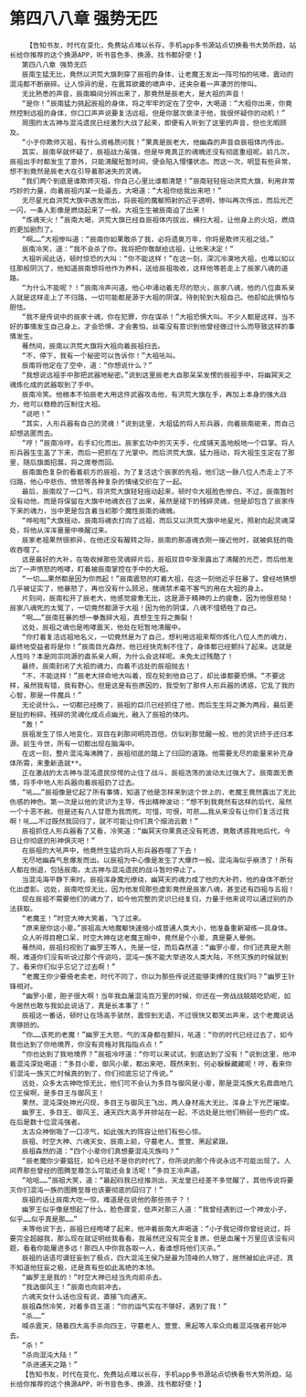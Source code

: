 # 第四八八章 强势无匹
        【告知书友，时代在变化，免费站点难以长存，手机app多书源站点切换看书大势所趋，站长给你推荐的这个换源APP，听书音色多、换源、找书都好使！】
       第四八八章 强势无匹
       辰南生猛无比，竟然以洪荒大旗刺穿了辰祖的身体，让老魔王发出一阵可怕的吼啸，震动的混沌都不断崩碎。让人惊异的是，在震耳欲聋的啸声中，还夹杂着一声凄厉的惨叫。
       无比熟悉的声音，辰南瞬间分辨出来了，那竟然是辰老大，是大祖的声音！
       “是你！”辰南猛力挑起辰祖的身体，将之牢牢的定在了空中，大喝道：“大祖你出来，你竟然控制远祖的身体，你口口声声说要复活远祖，但是你屡次亵渎于他，我很怀疑你的动机！”
       周围的太古神与混沌遗民已经激烈大战了起来，即便有人听到了这里的声音，但也无暇顾及。
       “小子你欺师灭祖，有什么资格质问我！”果真是辰老大，他幽森的声音自辰祖体内传出。
       其实，辰南早就怀疑了，辰祖战力虽强，但是毕竟真正的魂魄还没有彻底重组呢。前几次，辰祖出手时都发生了意外，只能清醒短暂时间，便会陷入懵懂状态。而这一次，明显有些异常，想不到竟然是辰老大在引导着那迷失的灵魂。
       “我们两个到底是谁欺师灭祖，你自己心里比谁都清楚！”辰南轻轻摇动洪荒大旗，利用非常巧妙的力量，向着辰祖内某一处逼去，大喝道：“大祖你给我出来吧！”
       无尽星光自洪荒大旗中透发而出，将辰祖的魔躯照射的近乎透明，惨叫再次传出，而后光芒一闪，一条人影像是燃烧起来了一般。大祖生生被辰南迫了出来！
       “炼魂天火！”辰南大喝，洪荒大旗已经自辰祖体内拔出，横扫大祖，让他身上的火焰，燃烧的更加剧烈了。
       “啊……”大祖惨叫道：“辰南你如果敢杀了我，必将遗臭万年，你将是欺师灭祖之徒。”
       辰南冷笑，道：“我不会杀了你。我将把你敬献给远祖，让他来决定！”
       大祖听闻此话，顿时惊恐的大叫：“你不能这样！”在这一刻，深沉冷漠地大祖，也难以如以往那般阴沉了，他知道辰南想将他作为养料，送给辰祖吸收，这样他等若走上了辰家八魂的道路。
       “为什么不能呢？！”辰南冷声问道。他心中涌动着无尽的怒火，辰家八魂，他的八位直系亲人就是这样走上了不归路，一切可能都是源于大祖的阴谋，待到轮到大祖自己。他却如此惧怕与胆怯。
       “我不是传说中的辰家十魂，你在犯罪，你在谋杀！”大祖恐惧大叫。不少人都是这样，当不好的事情发生自己身上。才会恐惧，才会害怕，丝毫没有意识到他曾经做过什么而导致这样的事情发生。
       蓦然间，辰南以洪荒大旗将大祖向着辰祖扫去。
       “不，停下，我有一个秘密可以告诉你！”大祖吼叫。
       辰南将他定在了空中，道：“你想说什么？”
       “我想说远祖手中那把武器地秘密。”说到这里辰老大自那呆呆发愣的辰祖手中，将幽冥天之魂炼化成的武器取到了手中。
       辰南冷笑。他根本不怕辰老大用这件武器攻击他，有洪荒大旗在手，再加上本身的强大战力，他可以稳稳的压制住大祖。
       “说吧！”
       “其实，人形兵器有自己的灵魂！”说到这里，大祖猛的将人形兵器，向着辰南砸来，而自己却想逃匿而去。
       “哼！”辰南冷哼。右手幻化而出。辰家玄功中的灭天手，化成铺天盖地般地一个巨掌。将人形兵器生生盖了下来，而后一把抓在了光掌中。而后洪荒大旗，猛力摇动，将大祖生生定在了那里，随后旗面招展，将之席卷而回。
       辰南面色复杂的看着前方的辰祖，为了复活这个辰家的先祖，他们这一脉八位人杰走上了不归路，他心中悲伤、愤怒等各种复杂的情绪交织在了一起。
       最后，辰南叹了一口气，将洪荒大旗轻轻摇动起来，顿时令大祖脸色惨白。不过，辰南暂时没有动他，而是将保留在大旗中地魂衣召了出来，虽然是褪下的残碎灵魂，但是却包含了辰家传下来的魂力，当中更是包含着当初那个魔性辰南的魂魄。
       “哗啦啦”大旗摇动，辰南将魂衣打向了远祖，而后又以洪荒大旗中地星光，照射向起灵魂深处，将他从浑浑噩噩中唤醒过来。
       辰家老祖果然很邪异，在他还没有醒转之际，辰南的那道魂衣刚一接近他时，就被疯狂的吸收吞噬了。
       这是最好的大补，在吸收掉那些灵魂碎片后，辰祖双目中渐渐露出了清醒的光芒，而后他发出了一声愤怒的咆哮，盯着被辰南掌控在手中的大祖。
       “一切……果然都是因为你而起！”辰南震怒的盯着大祖，在这一刻他近乎狂暴了。曾经地猜想几乎被证实了，他暴怒了，再也没有什么顾忌，搜魂禁术毫不客气的用在大祖的身上。
       片刻间，辰南松开了辰老大，他感觉疲惫无比，这是源于精神的上的疲惫，因为他很悲恸！辰家八魂死的太冤了，一切竟然都源于大祖！因为他的阴谋，八魂不惜牺牲了自己。
       “啊……”辰南狂暴的想一拳轰碎大祖，真想生生将之撕裂！
       远处，辰祖之魂也是咆哮震天，他处在短暂地清醒中。
       “你打着复活远祖地名义，一切竟然是为了自己，想利用远祖来帮你炼化八位人杰的魂力，最终地受益者将是你！”辰南目光森然，他已经快克制不住了，身体都已经颤抖了起来。这就是人性吗？本是同宗同源的直系亲人啊，为什么会这样呢。未免太过残酷了！
       最终，辰南封闭了大祖的魂力，向着不远处的辰祖抛去！
       “不，不能这样！”辰老大拼命地大叫着，现在轮到他自己了，却比谁都要恐惧。“不要这样，虽然我有错，我有野心。但是这是有些原因的，我受到了那件人形兵器的诱惑，它乱了我的心智，那是一件魔兵！”
       无论说什么，一切都已经晚了，辰祖的巨爪已经抓住了他，而后生生将之撕为两段，最后更是扯的粉碎。残碎的灵魂化成点点幽光，融入了辰祖的体内。
       “轰！”
       辰祖发生了惊人地变化，双目在刹那间明亮百倍，仿似刹那觉醒一般，他的灵识终于还归本源。前生今世，所有一切都出现在脑海中。
       在这一刻，整片混沌海沸腾了，辰祖彻底的踏上了归回的道路。他需要无尽的能量来补充身体所需，来重新造就**。
       正在激战的太古神与混沌遗民惊愕的止住了战斗，辰祖浩荡的波动太过强大了。辰南面无表情，将手中地人形兵器向着辰祖扔了过去。
       “吼……”辰祖像是忆起了所有事情，知道了他是怎样来到这个世上的，老魔王竟然露出了无比伤感的神色。第一次是以他的灵识为主导，传出精神波动：“想不到我竟然有这样的后代，虽然一个十恶不赦。但是还有八人甘愿为我而死。可惜，可恨，可悲……我从来没有让你们复活过我啊！吼……不过既然我回归了，就不可能让你们真个烟消云散！”
       辰祖抓住人形兵器看了又看，冷笑道：“幽冥天你果真还没有死透，竟敢诱惑我地后代，今日让你彻底的形神俱灭吧！”
       在辰祖的大吼声中，他竟然生猛的将人形兵器吞噬了下去！
       无尽地幽森气息爆发而出。以辰祖为中心像是发生了大爆炸一般。混沌海似乎崩溃了！所有人都在倒退，包括辰南。太古神与混沌遗民的战斗暂时停止了。
       当混沌海平静下来时。辰祖浑身魔光缭绕，幽冥天的魂力成了他的大补药，他的身体不断分化出虚影。远处，辰南吃惊无比，因为他发现那些虚影竟然是辰家八魂，甚至还有四祖与五祖！
       现在辰祖不需要他们的魂力了，如今他完整的灵识已经复归，力量于他来说可以通过别的办法获取。
       “老魔王！”时空大神大笑着，飞了过来。
       “原来是你这小辈。”辰祖高大地魔躯快速缩小成普通人类大小，他准备重新凝练一具身体。
       众人听得目瞪口呆，时空大神在这老魔王眼中，竟然是个小辈，真是要人晕倒。
       蓦然间，辰祖扫视到了幽罗王等人，先是一怔，而后森然道：“幽罗小辈，你们还真是大胆啊，难道你们没有听说过那个传说吗，混沌一族不能大举进攻人类大陆，不然灭族的时候就到了。看来你们似乎忘记了过去啊！”
       “老魔王你少要倚老卖老，时代不同了，你以为那些传说还能够束缚的住我们吗？”幽罗王针锋相对。
       “幽罗小辈，胆子很大啊！当年我血屠混沌百万里的时候，你还在一旁战战兢兢吃奶呢，如今居然也敢与我如此说话了，真是长本事了！”
       辰祖这一番话，顿时让在场高手骇然，震惊到无语，不过很快又都笑出声来，这个老魔说话真够损的。
       “你……该死的老魔！”幽罗王大怒，气的浑身都在颤抖，吼道：“你的时代已经过去了，如今我也达到了你地境界，你没有资格对我指指点点！”
       “你也达到了我地境界？”辰祖冷哼道：“你可以来试试，到底达到了没有！”说到这里，他冲着混沌深处喝道：“多目小辈，御风小辈，都出来吧，既然来到，何必躲躲藏藏呢！哼，看来你们混沌一族灭亡时候真的到了，你们彻底忘记了传说。”
       远处，众多太古神吃惊无比，他们可不会认为多目与御风是小辈，那是混沌族大名鼎鼎地几位王侯啊，是多目王与御风王！
       果然，混沌深处神光闪现，多目王与御风王飞出，两人身材高大无比，浑身上下光芒璀璨。
       幽罗王、多目王、御风王、通天四大高手并排站在一起，不远处是比他们稍弱一些的广成。在后是数十位混沌强者。
       太古众神倒吸了一口凉气，如此强大的阵容让他们有些心惊。
       辰祖、时空大神、六魂天女、辰南上前，守墓老人、萱萱、黑起紧跟。
       辰祖森然的道：“四个小辈你们真想要混沌灭族吗？”
       “辰老魔你少要猖狂，如今已经不是你的时代了，你所说的那个传说永远不可能出现了。人间界那些曾经的图腾至尊怎么可能还会复活呢！”多目王冷声道。
       “哈哈……”辰祖大笑，道：“最起码我已经推测出，天龙皇已经差不多觉醒了，其他传说将要灭你们混沌一族的图腾至尊也该要彻底的回归了！”
       辰祖的话让辰南大吃一惊，难道是在说他的那些孩子？！
       幽罗王似乎像是想起了什么，脸色骤变，低声对那三人道：“我曾经遇到过一个神龙小子，似乎……似乎真是那……”
       未等他说下去，辰祖已经咆哮了起来，他冲着辰南大声喝道：“小子我记得你曾经说过，将要完全超越我，那么现在就证明给我看看。我虽然还没有完全复原，但是血屠十万里应该没有问题，看看你能屠进多远！那四人中你我各取一人，看谁想将他们灭杀。”
       辰祖的话语可谓狂妄到了极点，四大混沌王侯乃是最为顶峰的人物了，居然被如此评述，真不知道他狂妄之极，还是真有些如此高绝的本领。
       “幽罗王是我的！”时空大神已经当先向前杀去。
       “我选御风王！”辰南也向前冲去。
       六魂天女什么话也没有说，直接飞向通天。
       辰祖森然冷笑，对着多目王道：“你的运气实在不够好，遇到了我！”
       “杀……”
       喊杀震天，随着四大高手杀向四王，守墓老人、萱萱、黑起等人率众向着混沌强者开始冲去。
       “杀！”
       “杀向混沌大陆！”
       “杀进通天之路！”
       【告知书友，时代在变化，免费站点难以长存，手机app多书源站点切换看书大势所趋，站长给你推荐的这个换源APP，听书音色多、换源、找书都好使！】